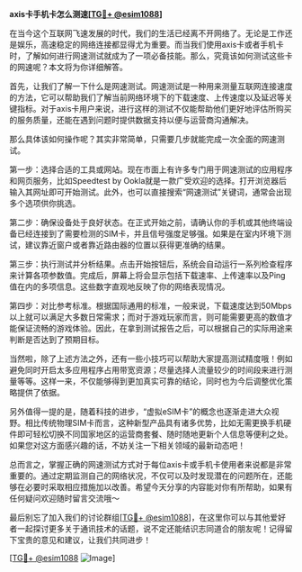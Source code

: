 **axis卡手机卡怎么测速[[TG💪+ @esim1088](https://t.me/s/esim1088)]**

在当今这个互联网飞速发展的时代，我们的生活已经离不开网络了。无论是工作还是娱乐，高速稳定的网络连接都显得尤为重要。而当我们使用axis卡或者手机卡时，了解如何进行网速测试就成为了一项必备技能。那么，究竟该如何测试这些卡的网速呢？本文将为你详细解答。

首先，让我们了解一下什么是网速测试。网速测试是一种用来测量互联网连接速度的方法，它可以帮助我们了解当前网络环境下的下载速度、上传速度以及延迟等关键指标。对于axis卡用户来说，进行这样的测试不仅能帮助他们更好地评估所购买的服务质量，还能在遇到问题时提供数据支持以便与运营商沟通解决。

那么具体该如何操作呢？其实非常简单，只需要几步就能完成一次全面的网速测试。

第一步：选择合适的工具或网站。现在市面上有许多专门用于网速测试的应用程序和网页服务，比如Speedtest by Ookla就是一款广受欢迎的选择。打开浏览器后输入其网址即可开始测试。此外，也可以直接搜索“网速测试”关键词，通常会出现多个选项供你挑选。

第二步：确保设备处于良好状态。在正式开始之前，请确认你的手机或其他终端设备已经连接到了需要检测的SIM卡，并且信号强度足够强。如果是在室内环境下测试，建议靠近窗户或者靠近路由器的位置以获得更准确的结果。

第三步：执行测试并分析结果。点击开始按钮后，系统会自动运行一系列检查程序来计算各项参数值。完成后，屏幕上将会显示包括下载速率、上传速率以及Ping值在内的多项信息。这些数字直观地反映了你的网络表现情况。

第四步：对比参考标准。根据国际通用的标准，一般来说，下载速度达到50Mbps以上就可以满足大多数日常需求；而对于游戏玩家而言，则可能需要更高的数值才能保证流畅的游戏体验。因此，在拿到测试报告之后，可以根据自己的实际用途来判断是否达到了预期目标。

当然啦，除了上述方法之外，还有一些小技巧可以帮助大家提高测试精度哦！例如避免同时开启太多应用程序占用带宽资源；尽量选择人流量较少的时间段来进行测量等等。这样一来，不仅能够得到更加真实可靠的结论，同时也为今后调整优化策略提供了依据。

另外值得一提的是，随着科技的进步，“虚拟eSIM卡”的概念也逐渐走进大众视野。相比传统物理SIM卡而言，这种新型产品具有诸多优势，比如无需更换手机硬件即可轻松切换不同国家地区的运营商套餐、随时随地更新个人信息等便利之处。如果您对这方面感兴趣的话，不妨关注一下相关领域的最新动态吧！

总而言之，掌握正确的网速测试方式对于每位axis卡或手机卡使用者来说都是非常重要的。通过定期监测自己的网络状况，不仅可以及时发现潜在的问题所在，还能够在必要时采取相应措施加以改善。希望今天分享的内容能对你有所帮助，如果有任何疑问欢迎随时留言交流哦～

最后别忘了加入我们的讨论群组[[TG💪+ @esim1088](https://t.me/s/esim1088)]，在这里你可以与其他爱好者一起探讨更多关于通讯技术的话题，说不定还能结识志同道合的朋友呢！记得留下宝贵的意见和建议，让我们共同进步！

[[TG💪+ @esim1088](https://t.me/s/esim1088) ![Image](https://i.postimg.cc/4NQfJmqS/Snipaste-2025-05-13-00-14-12.png)]